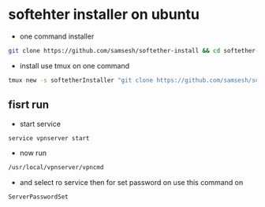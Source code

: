 # softehter installer on ubuntu

- one command installer
``` bash
git clone https://github.com/samsesh/softether-install && cd softether-install &&  bash install.sh
```
- install use tmux on one command 
``` bash
tmux new -s softetherInstaller "git clone https://github.com/samsesh/softether-install && cd softether-install &&  bash install.sh"
```
## fisrt run
- start service 
``` bash
service vpnserver start
```
- now run
``` bash
/usr/local/vpnserver/vpncmd
```
- and select ro service then for set password on use this command on 
``` bash
ServerPasswordSet
```
